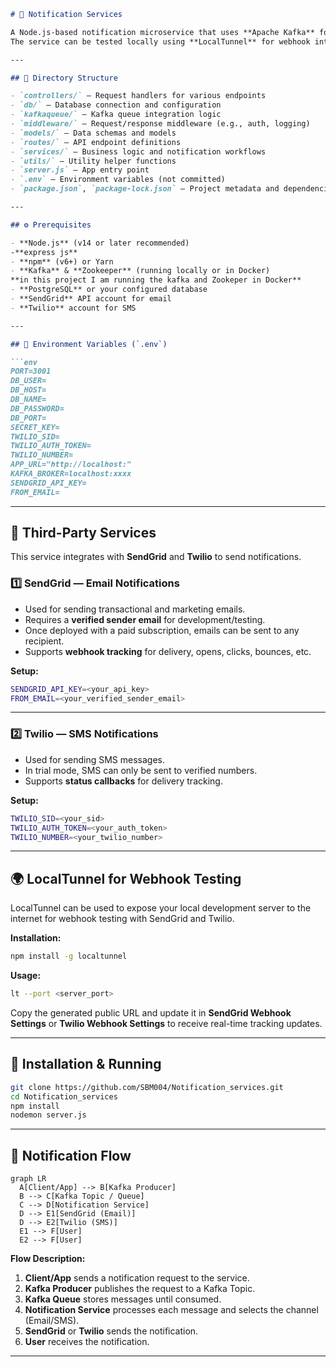 
````markdown
# 📢 Notification Services

A Node.js-based notification microservice that uses **Apache Kafka** for queuing and integrates with **SendGrid** (for emails) and **Twilio** (for SMS). It follows a modular architecture with controllers, services, and middleware for scalable notification delivery.  
The service can be tested locally using **LocalTunnel** for webhook integration.

---

## 📂 Directory Structure

- `controllers/` — Request handlers for various endpoints  
- `db/` — Database connection and configuration  
- `kafkaqueue/` — Kafka queue integration logic  
- `middleware/` — Request/response middleware (e.g., auth, logging)  
- `models/` — Data schemas and models  
- `routes/` — API endpoint definitions  
- `services/` — Business logic and notification workflows  
- `utils/` — Utility helper functions  
- `server.js` — App entry point  
- `.env` — Environment variables (not committed)  
- `package.json`, `package-lock.json` — Project metadata and dependencies  

---

## ⚙️ Prerequisites

- **Node.js** (v14 or later recommended)
-**express js**  
- **npm** (v6+) or Yarn  
- **Kafka** & **Zookeeper** (running locally or in Docker) 
**in this project I am running the kafka and Zookeper in Docker**
- **PostgreSQL** or your configured database  
- **SendGrid** API account for email  
- **Twilio** account for SMS  

---

## 🔐 Environment Variables (`.env`)

```env
PORT=3001
DB_USER=
DB_HOST=
DB_NAME=
DB_PASSWORD=
DB_PORT=
SECRET_KEY=
TWILIO_SID=
TWILIO_AUTH_TOKEN=
TWILIO_NUMBER=
APP_URL="http://localhost:"
KAFKA_BROKER=localhost:xxxx
SENDGRID_API_KEY=
FROM_EMAIL=
````

---

## 📡 Third-Party Services

This service integrates with **SendGrid** and **Twilio** to send notifications.

### 1️⃣ SendGrid — Email Notifications

* Used for sending transactional and marketing emails.
* Requires a **verified sender email** for development/testing.
* Once deployed with a paid subscription, emails can be sent to any recipient.
* Supports **webhook tracking** for delivery, opens, clicks, bounces, etc.

**Setup:**

```bash
SENDGRID_API_KEY=<your_api_key>
FROM_EMAIL=<your_verified_sender_email>
```

---

### 2️⃣ Twilio — SMS Notifications

* Used for sending SMS messages.
* In trial mode, SMS can only be sent to verified numbers.
* Supports **status callbacks** for delivery tracking.

**Setup:**

```bash
TWILIO_SID=<your_sid>
TWILIO_AUTH_TOKEN=<your_auth_token>
TWILIO_NUMBER=<your_twilio_number>
```

---

## 🌍 LocalTunnel for Webhook Testing

LocalTunnel can be used to expose your local development server to the internet for webhook testing with SendGrid and Twilio.

**Installation:**

```bash
npm install -g localtunnel
```

**Usage:**

```bash
lt --port <server_port>
```

Copy the generated public URL and update it in **SendGrid Webhook Settings** or **Twilio Webhook Settings** to receive real-time tracking updates.

---

## 🚀 Installation & Running

```bash
git clone https://github.com/SBM004/Notification_services.git
cd Notification_services
npm install
nodemon server.js
```

---

## 🔄 Notification Flow

```mermaid
graph LR
  A[Client/App] --> B[Kafka Producer]
  B --> C[Kafka Topic / Queue]
  C --> D[Notification Service]
  D --> E1[SendGrid (Email)]
  D --> E2[Twilio (SMS)]
  E1 --> F[User]
  E2 --> F[User]
```

**Flow Description:**

1. **Client/App** sends a notification request to the service.
2. **Kafka Producer** publishes the request to a Kafka Topic.
3. **Kafka Queue** stores messages until consumed.
4. **Notification Service** processes each message and selects the channel (Email/SMS).
5. **SendGrid** or **Twilio** sends the notification.
6. **User** receives the notification.

---
